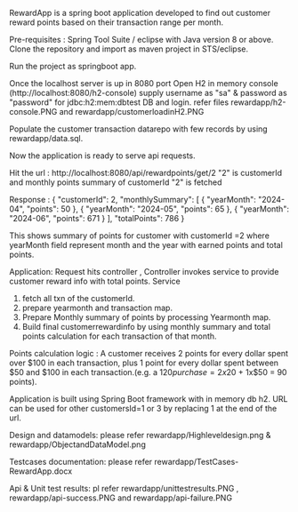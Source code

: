 RewardApp is a spring boot application developed to find out customer reward points based on their transaction range per month.

Pre-requisites : Spring Tool Suite / eclipse with Java version 8 or above. Clone the repository and import as  maven project in STS/eclipse.

Run the project as springboot app. 

Once the localhost server is up in 8080 port
Open H2 in memory console (http://localhost:8080/h2-console) supply username as "sa" & password as "password" for  jdbc:h2:mem:dbtest DB and login.
refer files rewardapp/h2-console.PNG and rewardapp/customerloadinH2.PNG

Populate the customer transaction datarepo with few records by using rewardapp/data.sql.

Now the application is ready to serve api requests.

Hit the url : http://localhost:8080/api/rewardpoints/get/2 "2" is customerId and monthly points summary of customerId "2" is fetched

Response : { "customerId": 2, "monthlySummary": [ { "yearMonth": "2024-04", "points": 50 }, { "yearMonth": "2024-05", "points": 65 }, { "yearMonth": "2024-06", "points": 671 } ], "totalPoints": 786 }

This shows summary of points for customer with customerId =2 where yearMonth field represent month and the year with earned points and total points.

Application:
 Request hits controller ,
 Controller invokes service to provide customer reward info with total points.
 Service 
 1. fetch all txn of the customerId.
 2. prepare yearmonth and transaction map.
 3. Prepare Monthly summary of points by processing Yearmonth map. 
 4. Build final customerrewardinfo by using monthly summary and total points calculation for each transaction of that month.

Points calculation logic : A customer receives 2 points for every dollar spent over $100 in each transaction, plus 1 point for every dollar spent between $50 and $100 in each transaction.(e.g. a $120 purchase = 2x$20 + 1x$50 = 90 points).

Application is built using Spring Boot framework with in memory db h2.
URL can be used for other customersId=1 or 3 by replacing 1 at the end of the url.

Design and datamodels: please refer rewardapp/Highleveldesign.png & rewardapp/ObjectandDataModel.png

Testcases documentation: please refer rewardapp/TestCases-RewardApp.docx

Api & Unit test results:
pl refer rewardapp/unittestresults.PNG , rewardapp/api-success.PNG and rewardapp/api-failure.PNG
